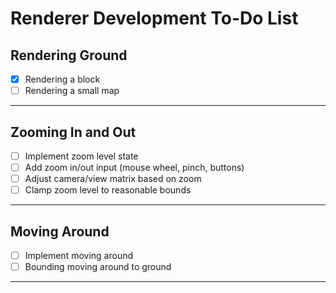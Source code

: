 # Renderer Development To-Do List

## Rendering Ground
- [X] Rendering a block
- [ ] Rendering a small map

---

## Zooming In and Out
- [ ] Implement zoom level state
- [ ] Add zoom in/out input (mouse wheel, pinch, buttons)
- [ ] Adjust camera/view matrix based on zoom
- [ ] Clamp zoom level to reasonable bounds

---

## Moving Around 
- [ ] Implement moving around 
- [ ] Bounding moving around to ground 

---
